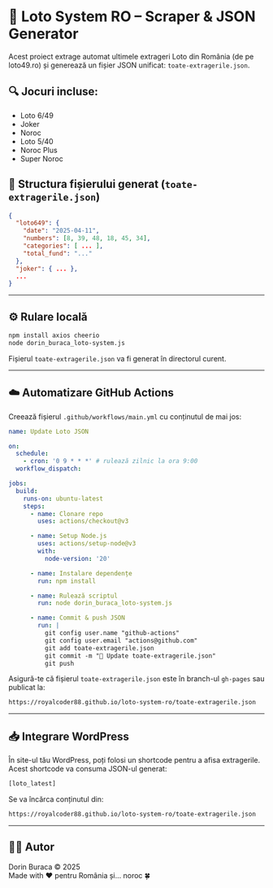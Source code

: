# 🎲 Loto System RO – Scraper & JSON Generator

Acest proiect extrage automat ultimele extrageri Loto din România (de pe loto49.ro) și generează un fișier JSON unificat: `toate-extragerile.json`.

## 🔍 Jocuri incluse:
- Loto 6/49
- Joker
- Noroc
- Loto 5/40
- Noroc Plus
- Super Noroc

## 🧠 Structura fișierului generat (`toate-extragerile.json`)
```json
{
  "loto649": {
    "date": "2025-04-11",
    "numbers": [8, 39, 48, 18, 45, 34],
    "categories": [ ... ],
    "total_fund": "..."
  },
  "joker": { ... },
  ...
}
```

---

## ⚙️ Rulare locală

```bash
npm install axios cheerio
node dorin_buraca_loto-system.js
```

Fișierul `toate-extragerile.json` va fi generat în directorul curent.

---

## ☁️ Automatizare GitHub Actions

Creează fișierul `.github/workflows/main.yml` cu conținutul de mai jos:

```yml
name: Update Loto JSON

on:
  schedule:
    - cron: '0 9 * * *' # rulează zilnic la ora 9:00
  workflow_dispatch:

jobs:
  build:
    runs-on: ubuntu-latest
    steps:
      - name: Clonare repo
        uses: actions/checkout@v3

      - name: Setup Node.js
        uses: actions/setup-node@v3
        with:
          node-version: '20'

      - name: Instalare dependențe
        run: npm install

      - name: Rulează scriptul
        run: node dorin_buraca_loto-system.js

      - name: Commit & push JSON
        run: |
          git config user.name "github-actions"
          git config user.email "actions@github.com"
          git add toate-extragerile.json
          git commit -m "🔄 Update toate-extragerile.json"
          git push
```

Asigură-te că fișierul `toate-extragerile.json` este în branch-ul `gh-pages` sau publicat la:

```bash
https://royalcoder88.github.io/loto-system-ro/toate-extragerile.json
```

---

## 📥 Integrare WordPress

În site-ul tău WordPress, poți folosi un shortcode pentru a afisa extragerile. Acest shortcode va consuma JSON-ul generat:

```php
[loto_latest]
```

Se va încărca conținutul din:

```bash
https://royalcoder88.github.io/loto-system-ro/toate-extragerile.json
```

---

## 🧑‍💻 Autor

Dorin Buraca © 2025  
Made with ❤️ pentru România și... noroc 🍀
